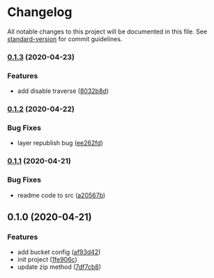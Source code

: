 # Changelog

All notable changes to this project will be documented in this file. See [standard-version](https://github.com/conventional-changelog/standard-version) for commit guidelines.

### [0.1.3](https://github.com/yugasun/tencent-layer/compare/v0.1.2...v0.1.3) (2020-04-23)


### Features

* add disable traverse ([8032b8d](https://github.com/yugasun/tencent-layer/commit/8032b8d2576d969e30cc8197b8e43879908eac3e))

### [0.1.2](https://github.com/yugasun/tencent-layer/compare/v0.1.1...v0.1.2) (2020-04-22)


### Bug Fixes

* layer republish bug ([ee262fd](https://github.com/yugasun/tencent-layer/commit/ee262fd3cf1f7c677fe36d0e8b23bd283558590e))

### [0.1.1](https://github.com/yugasun/tencent-layer/compare/v0.1.0...v0.1.1) (2020-04-21)


### Bug Fixes

* readme code to src ([a20567b](https://github.com/yugasun/tencent-layer/commit/a20567b55b14f95bc72b72753ee5e9e8d00b7207))

## 0.1.0 (2020-04-21)


### Features

* add bucket config ([af93d42](https://github.com/yugasun/tencent-layer/commit/af93d428ef793bcb8746914894d1b438410fcaee))
* init project ([1fe906c](https://github.com/yugasun/tencent-layer/commit/1fe906cc1acb05a8e5a39595fe522b74f1f343a4))
* update zip method ([7df7cb8](https://github.com/yugasun/tencent-layer/commit/7df7cb831e544842fb410702ad29a4f6286974b1))
